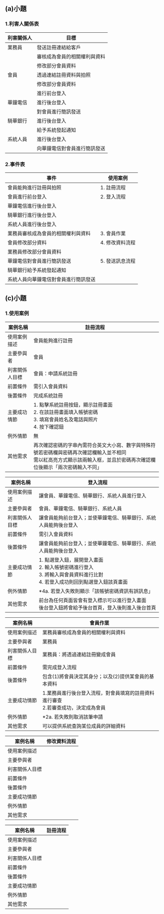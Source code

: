 ## (a)小題
### 1.利害人關係表
|利害關係人|目標|
|------|-------|
|業務員|發送註冊連結給客戶|
||審核成為會員的相關權利與資料|
||修改部分會員資料|
|會員|透過連結註冊資料與拍照|
||修改部分會員資料|
||進行前台登入|
|華鐘電信|進行後台登入|
||對會員進行簡訊發送|
|騎華銀行|進行後台登入|
||給予系統發起通知|
|系統人員|進行後台登入|
||向華鐘電信對會員進行簡訊發送|

### 2.事件表
|事件|使用案例|
|------|-----|
|會員能夠進行註冊與拍照|1. 註冊流程|
|會員進行前台登入|2. 登入流程|
|華鐘電信進行後台登入||
|騎華銀行進行後台登入||
|系統人員進行後台登入||
|業務員審核成為會員的相關權利與資料|3. 會員作業|
|會員修改部分資料|4. 修改資料流程|
|業務員修改部分會員資料||
|華鐘電信對會員進行簡訊發送|5. 發送訊息流程|
|騎華銀行給予系統發起通知||
|系統人員向華鐘電信對會員進行簡訊發送||

## (c)小題
### 1.使用案例
|案例名稱|註冊流程|
|------|---------|
|使用案例描述|會員能夠進行註冊|
|主要參與者|會員|
|利害關係人目標|會員：申請系統註冊|
|前置條件|需引入會員資料|
|後置條件|完成系統註冊|
|主要成功情節|1. 點擊系統註冊按鈕，顯示註冊畫面<br>2. 在該註冊畫面填入帳號密碼<br>3. 填寫會員姓名及電話與照片<br>4. 按下確認鈕|
|例外情節|無|
|其他需求|再次確認密碼的字串內需符合英文⼤⼩寫、數字與特殊符號若密碼欄與密碼再次確認欄輸入並不相同<br>需以紅⾼亮⽅式顯⽰該兩輸入框，並且於密碼再次確認欄位後顯⽰「兩次密碼輸入不同」|

|案例名稱|登入流程|
|------|---------|
|使用案例描述|讓會員、華鐘電信、騎華銀行、系統人員進行登入|
|主要參與者|會員、華鐘電信、騎華銀行、系統人員|
|利害關係人目標|讓會員能夠前台登入；並使華鐘電信、騎華銀行、系統人員能夠後台登入|
|前置條件|需引入會員資料|
|後置條件|讓會員能夠前台登入；並使華鐘電信、騎華銀行、系統人員能夠後台登入|
|主要成功情節|1. 點選登入鈕，展開登入畫⾯<br>2. 輸入帳號密碼進⾏登入<br>3. 將輸入與會員資料進行比對<br>4. 若登入成功則回到點選登入鈕該⾴畫⾯|
|例外情節|*4a. 若登入失敗則顯⽰「該帳號密碼資訊有誤訊息」|
|其他需求|前台為任何⾴⾯皆會有登入標⽰可以進⾏登入畫⾯<br>後台登入鈕將會給予後台⾸⾴，登入後則進入後台⾸⾴|

|案例名稱|會員作業|
|------|---------|
|使用案例描述|業務員審核成為會員的相關權利與資料|
|主要參與者|業務員|
|利害關係人目標|業務員：將透過連結註冊變成會員|
|前置條件|需完成登入流程|
|後置條件|包含(1)將會員決定其⾝分；以及(2)提供某會員的基本資料|
|主要成功情節|1.業務員進行後台登入流程，對會員填寫的註冊資料進行審查<br>2.若審查成功，決定成為會員|
|例外情節|*2a. 若失敗則取消該筆申請|
|其他需求|可以提供系統查詢某位成員的詳細資料|

|案例名稱|修改資料流程|
|------|---------|
|使用案例描述||
|主要參與者||
|利害關係人目標||
|前置條件||
|後置條件||
|主要成功情節||
|例外情節||
|其他需求||

|案例名稱|註冊流程|
|------|---------|
|使用案例描述||
|主要參與者||
|利害關係人目標||
|前置條件||
|後置條件||
|主要成功情節||
|例外情節||
|其他需求||